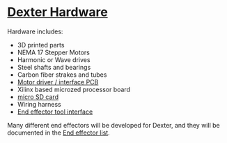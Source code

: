 # [Dexter Hardware](https://github.com/HaddingtonDynamics/Dexter/blob/master/Hardware)

Hardware includes:
* 3D printed parts
* NEMA 17 Stepper Motors
* Harmonic or Wave drives
* Steel shafts and bearings
* Carbon fiber strakes and tubes
* [Motor driver / interface PCB](Motor-Control-PCB)
* Xilinx based microzed processor board
* [micro SD card](SD-Card-Image)
* Wiring harness
* [End effector tool interface](End-Effector)

Many different end effectors will be developed for Dexter, and they will be documented in the [End effector list](End-Effectors).